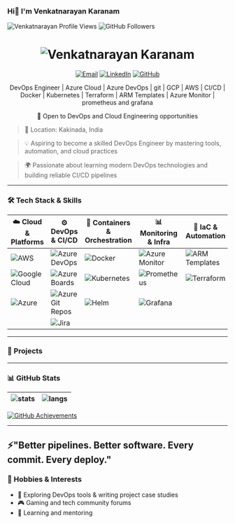 ### Hi👋 I'm Venkatnarayan Karanam

<p align="left">
  <img src="https://komarev.com/ghpvc/?username=venkatnarayankaranam&label=Visitors&color=58A6FF&style=flat" alt="Venkatnarayan Profile Views" />
  <img src="https://img.shields.io/github/followers/venkatnarayankaranam?label=Followers&style=flat&color=58A6FF" alt="GitHub Followers" />
</p>

<h1 align="center">
  <img src="https://raw.githubusercontent.com/venkatnarayankaranam/venkatnarayankaranam/main/one.svg?sanitize=true" alt="Venkatnarayan Karanam">
</h1>

<p align="center">
  <a href="mailto:venkatnarayanchowdary95@gmail.com"><img src="https://img.shields.io/badge/Email-%23EA4335.svg?&style=flat-square&logo=gmail&logoColor=white" alt="Email"></a>
  <a href="https://www.linkedin.com/in/venkatnarayan-karanam-868417276/"><img src="https://img.shields.io/badge/LinkedIn-%230077B5.svg?&style=flat-square&logo=linkedin&logoColor=white" alt="LinkedIn"></a>
  <a href="https://github.com/venkatnarayankaranam"><img src="https://img.shields.io/badge/GitHub-232F3E?&style=flat-square&logo=github&logoColor=white" alt="GitHub"></a> 
</p>

<p align="center">DevOps Engineer | Azure Cloud | Azure DevOps | git | GCP | AWS | CI/CD | Docker | Kubernetes | Terraform | ARM Templates | Azure Monitor | prometheus and grafana </p>
<p align="center">🚀 Open to DevOps and Cloud Engineering opportunities</p>

> 📍 Location: Kakinada, India 
 
> 💡 Aspiring to become a skilled DevOps Engineer by mastering tools, automation, and cloud practices

> 🌍 Passionate about learning modern DevOps technologies and building reliable CI/CD pipelines


---
### 🛠 Tech Stack & Skills  

| ☁️ Cloud & Platforms                                                                                  | ⚙️ DevOps & CI/CD                                                                                             | 🐳 Containers & Orchestration                                                                  | 📊 Monitoring & Infra                                                                            | 🚀 IaC & Automation                                                                             | 💻 Programming & OS / Tools                                                                 |
|-------------------------------------------------------------------------------------------------------|---------------------------------------------------------------------------------------------------------------|-----------------------------------------------------------------------------------------------|--------------------------------------------------------------------------------------------------|------------------------------------------------------------------------------------------------|--------------------------------------------------------------------------------------------|
| ![AWS](https://img.shields.io/badge/AWS-232F3E?logo=amazonaws&logoColor=white)                        | ![Azure DevOps](https://img.shields.io/badge/Azure_DevOps-0078D7?logo=azuredevops&logoColor=white)            | ![Docker](https://img.shields.io/badge/Docker-2496ED?logo=docker&logoColor=white)             | ![Azure Monitor](https://img.shields.io/badge/Azure_Monitor-0078D4?logo=microsoftazure&logoColor=white) | ![ARM Templates](https://img.shields.io/badge/ARM_Templates-0078D4?logo=microsoftazure&logoColor=white)  | ![Python](https://img.shields.io/badge/Python-3776AB?logo=python&logoColor=white)          |
| ![Google Cloud](https://img.shields.io/badge/Google_Cloud-4285F4?logo=googlecloud&logoColor=white)    | ![Azure Boards](https://img.shields.io/badge/Azure_Boards-0078D7?logo=azuredevops&logoColor=white)            | ![Kubernetes](https://img.shields.io/badge/Kubernetes-326CE5?logo=kubernetes&logoColor=white) | ![Prometheus](https://img.shields.io/badge/Prometheus-E6522C?logo=prometheus&logoColor=white)   | ![Terraform](https://img.shields.io/badge/Terraform-623CE4?logo=terraform&logoColor=white)             | ![Windows](https://img.shields.io/badge/Windows-0078D6?logo=windows&logoColor=white)        |
| ![Azure](https://img.shields.io/badge/Azure-0078D4?logo=microsoftazure&logoColor=white)               | ![Azure Git Repos](https://img.shields.io/badge/Azure_Repos-0078D7?logo=azuredevops&logoColor=white)          | ![Helm](https://img.shields.io/badge/Helm-0F1689?logo=helm&logoColor=white)                   | ![Grafana](https://img.shields.io/badge/Grafana-F46800?logo=grafana&logoColor=white)            |                                                                                                 | ![Linux](https://img.shields.io/badge/Linux-FCC624?logo=linux&logoColor=black)             |
|                                                                                                       | ![Jira](https://img.shields.io/badge/Jira-0052CC?logo=jira&logoColor=white)                                 |                                                                                                 |                                                                                                  |                                                                                                 |                                                                                            |


---

### 📌 Projects




---

### 📊 GitHub Stats

| <img align="center" src="https://github-readme-stats.vercel.app/api?username=venkatnarayankaranam&show_icons=true&theme=tokyonight" alt="stats" /> | <img align="center" src="https://github-readme-stats.vercel.app/api/top-langs/?username=venkatnarayankaranam&layout=compact&theme=tokyonight" alt="langs" /> |
| ------------- | ------------- | 

[![GitHub Achievements](https://github-profile-trophy.vercel.app/?username=venkatnarayankaranam&theme=radical&no-bg=true&margin-w=15)](https://github.com/venkatnarayankaranam?tab=achievements)

---

## ⚡"Better pipelines. Better software. Every commit. Every deploy."  

### 🎯 Hobbies & Interests  
- 🧩 Exploring DevOps tools & writing project case studies  
- 🎮 Gaming and tech community forums    
- 🌱 Learning and mentoring
